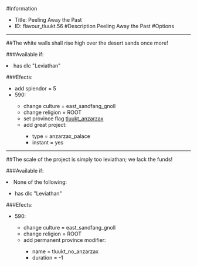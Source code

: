 #Information
 - Title: Peeling Away the Past
 - ID: flavour_tluukt.56
#Description
Peeling Away the Past
#Options

___
##The white walls shall rise high over the desert sands once more!

###Available if:
<li>has dlc "Leviathan"</li>

###Efects:<ul><li>add splendor = 5</li><li>590:</li><ul><li>change culture = east_sandfang_gnoll</li><li>change religion = ROOT</li><li>set province flag [tluukt_anzarzax](../flags/tluukt_anzarzax.md)</li><li>add great project:</li><ul><li>type = anzarzax_palace</li><li>instant = yes</li></ul></ul></ul>

___
##The scale of the project is simply too leviathan; we lack the funds!

###Available if:
<li>None of the following:</li><ul><li>has dlc "Leviathan"</li></ul>

###Efects:<ul><li>590:</li><ul><li>change culture = east_sandfang_gnoll</li><li>change religion = ROOT</li><li>add permanent province modifier:</li><ul><li>name = tluukt_no_anzarzax</li><li>duration = -1</li></ul></ul></ul>
